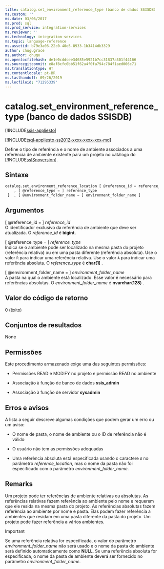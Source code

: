 ```yaml
---
title: catalog.set_environment_reference_type (banco de dados SSISDB) | Microsoft Docs
ms.custom: ''
ms.date: 03/06/2017
ms.prod: sql
ms.prod_service: integration-services
ms.reviewer: ''
ms.technology: integration-services
ms.topic: language-reference
ms.assetid: b79e3a06-22c0-40e5-8933-1b3414db3329
author: chugugrace
ms.author: chugu
ms.openlocfilehash: de1e0cddcee34685e5921b7cc31837a301f44166
ms.sourcegitcommit: e8af8cfc0bb51f62a4f0fa794c784f1aed006c71
ms.translationtype: HT
ms.contentlocale: pt-BR
ms.lasthandoff: 09/26/2019
ms.locfileid: "71295339"
---
```

# <a name="catalogset_environment_reference_type-ssisdb-database"></a>catalog.set_environment_reference_type (banco de dados SSISDB)

[!INCLUDE[ssis-appliesto](../../includes/ssis-appliesto-ssvrpluslinux-asdb-asdw-xxx.md)]


[!INCLUDE[tsql-appliesto-ss2012-xxxx-xxxx-xxx-md](../../includes/tsql-appliesto-ss2012-xxxx-xxxx-xxx-md.md)]

  Define o tipo de referência e o nome de ambiente associados a uma referência de ambiente existente para um projeto no catálogo do [!INCLUDE[ssISnoversion](../../includes/ssisnoversion-md.md)].  
  
## <a name="syntax"></a>Sintaxe  
  
```sql  
catalog.set_environment_reference_location [ @reference_id = reference_id  
    , [ @reference_type = ] reference_type  
 [  , [ @environment_folder_name = ] environment_folder_name ]  
```  
  
## <a name="arguments"></a>Argumentos  
 [ @reference_id = ] *reference_id*  
 O identificador exclusivo da referência de ambiente que deve ser atualizada. O *reference_id* é **bigint**.  
  
 [ @reference_type = ] *reference_type*  
 Indica se o ambiente pode ser localizado na mesma pasta do projeto (referência relativa) ou em uma pasta diferente (referência absoluta). Use o valor `R` para indicar uma referência relativa. Use o valor `A` para indicar uma referência absoluta. O *reference_type* é **char(1)** .  
  
 [ @environment_folder_name = ] *environment_folder_name*  
 A pasta na qual o ambiente está localizado. Esse valor é necessário para referências absolutas. O *environment_folder_name* é **nvarchar(128)** .  
  
## <a name="return-code-value"></a>Valor do código de retorno  
 0 (êxito)  
  
## <a name="result-sets"></a>Conjuntos de resultados  
 None  
  
## <a name="permissions"></a>Permissões  
 Este procedimento armazenado exige uma das seguintes permissões:  
  
-   Permissões READ e MODIFY no projeto e permissão READ no ambiente  
  
-   Associação à função de banco de dados **ssis_admin**  
  
-   Associação à função de servidor **sysadmin**  
  
## <a name="errors-and-warnings"></a>Erros e avisos  
 A lista a seguir descreve algumas condições que podem gerar um erro ou um aviso:  
  
-   O nome de pasta, o nome de ambiente ou o ID de referência não é válido  
  
-   O usuário não tem as permissões adequadas  
  
-   Uma referência absoluta está especificada usando o caractere `A` no parâmetro *reference_location*, mas o nome da pasta não foi especificado com o parâmetro *environment_folder_name*.  
  
## <a name="remarks"></a>Remarks  
 Um projeto pode ter referências de ambiente relativas ou absolutas. As referências relativas fazem referência ao ambiente pelo nome e requerem que ele resida na mesma pasta do projeto. As referências absolutas fazem referência ao ambiente por nome e pasta. Elas podem fazer referência a ambientes que residam em uma pasta diferente da pasta do projeto. Um projeto pode fazer referência a vários ambientes.  
  
> [!IMPORTANT]  
>  Se uma referência relativa for especificada, o valor do parâmetro *environment_folder_name* não será usado e o nome da pasta do ambiente será definido automaticamente como **NULL**. Se uma referência absoluta for especificada, o nome da pasta de ambiente deverá ser fornecido no parâmetro *environment_folder_name*.  
  
  
